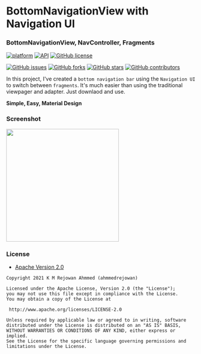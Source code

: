 # BottomNavigationView with Navigation UI
### BottomNavigationView, NavController, Fragments

[![platform](https://img.shields.io/badge/platform-Android-yellow.svg)](https://www.android.com)
 [![API](https://img.shields.io/badge/API-21%2B-brightgreen.svg?style=flat)](https://android-arsenal.com/api?level=21) [![GitHub license](https://img.shields.io/github/license/ahmmedrejowan/BottomNavitaionView-fragment)](https://github.com/ahmmedrejowan/BottomNavitaionView-fragment/blob/master/LICENSE)  
 
 [![GitHub issues](https://img.shields.io/github/issues/ahmmedrejowan/BottomNavitaionView-fragment)](https://github.com/ahmmedrejowan/BottomNavitaionView-fragment/issues) [![GitHub forks](https://img.shields.io/github/forks/ahmmedrejowan/BottomNavitaionView-fragment)](https://github.com/ahmmedrejowan/BottomNavitaionView-fragment/network) [![GitHub stars](https://img.shields.io/github/stars/ahmmedrejowan/BottomNavitaionView-fragment)](https://github.com/ahmmedrejowan/BottomNavitaionView-fragment/stargazers) [![GitHub contributors](https://img.shields.io/github/contributors/ahmmedrejowan/BottomNavitaionView-fragment)](https://github.com/ahmmedrejowan/BottomNavitaionView-fragment/graphs/contributors)
 
In this project, I've created a `bottom navigation bar` using the `Navigation UI` to switch between `fragments`. It's much easier than using the traditional viewpager and adapter. Just downlaod and use. 

<b> Simple, Easy, Material Design </b>

### Screenshot
<img src="https://user-images.githubusercontent.com/42619122/129338276-4ce9c64e-d313-4f28-93c8-3813b7ae0ded.png" width="300px"/>


### License
* [Apache Version 2.0](http://www.apache.org/licenses/LICENSE-2.0.html)

```
Copyright 2021 K M Rejowan Ahmmed (ahmmedrejowan)

Licensed under the Apache License, Version 2.0 (the "License");
you may not use this file except in compliance with the License.
You may obtain a copy of the License at

 http://www.apache.org/licenses/LICENSE-2.0

Unless required by applicable law or agreed to in writing, software
distributed under the License is distributed on an "AS IS" BASIS,
WITHOUT WARRANTIES OR CONDITIONS OF ANY KIND, either express or implied.
See the License for the specific language governing permissions and
limitations under the License.

```

